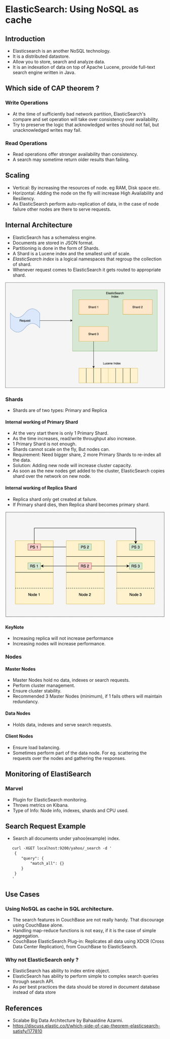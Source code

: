 # ElasticSearch: Using NoSQL as cache

## Introduction
- Elasticsearch is an another NoSQL technology.
- It is a distributed datastore.
- Allow you to store, search and analyze data.
- It is an indexation of data on top of Apache Lucene, provide full-text search engine written in Java.

## Which side of CAP theorem ?
### Write Operations
- At the time of sufficiently bad network partition, ElasticSearch's compare and set operation will take over consistency over availability.
- Try to preserve the logic that acknowledged writes should not fail, but unacknowledged writes may fail.
### Read Operations
- Read operations offer stronger availability than consistency.
- A search may sometime return older results than failing.

## Scaling
- Vertical: By increasing the resources of node. eg RAM, Disk space etc.
- Horizontal: Adding the node on the fly will increase High Availability and Resiliency.
- As ElasticSearch perform auto-replication of data, in the case of node failure other nodes are there to serve requests.


## Internal Architecture
- ElasticSearch has a schemaless engine.
- Documents are stored in JSON format.
- Partitioning is done in the form of Shards.
- A Shard is a Lucene index and the smallest unit of scale.
- <i>ElasticSearch index</i> is a logical namespaces that regroup the collection of shard.
- Whenever request comes to ElasticSearch it gets routed to appropriate shard.

![](.README_images/6139fdad.png)

### Shards
- Shards are of two types: Primary and Replica

#### Internal working of Primary Shard
- At the very start there is only 1 Primary Shard.
- As the time increases, read/write throughput also increase.
- 1 Primary Shard is not enough.
- Shards cannot scale on the fly, But nodes can.
- Requirement: Need bigger share, 2 more Primary Shards to re-index all the data.
- Solution: Adding new node will increase cluster capacity.
- As soon as the new nodes get added to the cluster, ElasticSearch copies shard over the network on new node.

#### Internal working of Replica Shard
- Replica shard only get created at failure.
- If Primary shard dies, then Replica shard becomes primary shard.

![](.README_images/3fedef15.png)

#### KeyNote
- Increasing replica will not increase performance
- Increasing nodes will increase performance.


### Nodes
#### Master Nodes
- Master Nodes hold no data, indexes or search requests.
- Perform cluster management.
- Ensure cluster stability.
- Recommended 3 Master Nodes (minimum), if 1 fails others will maintain redundancy.

#### Data Nodes
- Holds data, indexes and serve search requests.

#### Client Nodes
- Ensure load balancing.
- Sometimes perform part of the data node. For eg. scattering the requests over the nodes and gathering the responses.

## Monitoring of ElastiSearch
### Marvel
- Plugin for ElasticSearch monitoring.
- Throws metrics on Kibana.
- Type of Info: Node info, indexes, shards and CPU used.

## Search Request Example
- Search all documents under yahoo(example) index.

 ```
    curl -XGET localhost:9200/yahoo/_search -d '
     {
        "query": {
            "match_all": {}
        }
     }
    '
 ``` 
   
## Use Cases
### Using NoSQL as cache in SQL architecture.
- The search features in CouchBase are not really handy. That discourage using CouchBase alone.
- Handling map-reduce functions is not easy, if it is the case of simple aggregation.
- CouchBase ElasticSearch Plug-in: Replicates all data using XDCR (Cross Data Center Replication), from CouchBase to ElasticSearch.


### Why not ElasticSearch only ?
- ElasticSearch has ability to index entire object.
- ElasticSearch has ability to perform simple to complex search queries through search API.
- As per best practices the data should be stored in document database instead of data store       


## References
- Scalabe Big Data Architecture by Bahaaldine Azarmi.
- https://discuss.elastic.co/t/which-side-of-cap-theorem-elasticsearch-satisfy/177810